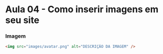 # Aula 04 - Como inserir imagens em seu site

### Imagem

```html
<img src="images/avatar.png" alt="DESCRIÇÃO DA IMAGEM" />
```
